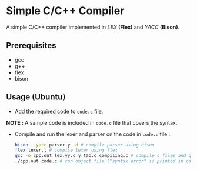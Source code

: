 # Simple C/C++ Compiler

A simple C/C++ compiler implemented in _LEX_ __(Flex)__ and _YACC_ __(Bison)__.

## Prerequisites

-   gcc
-   g++
-   flex
-   bison

## Usage (Ubuntu)

-   Add the required code to `code.c` file.

__NOTE :__ A sample code is included in `code.c` file that covers the syntax.

-   Compile and run the lexer and parser on the code in `code.c` file :
    ```bash
    bison --yacc parser.y -d # compile parser using bison
    flex lexer.l # compile lexer using flex
    gcc -o cpp.out lex.yy.c y.tab.c compiling.c # compile c files and get final object file
    ./cpp.out code.c # run object file ("syntax error" is printed in case of incorrect code)
    ```
